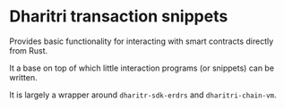 # Dharitri transaction snippets

Provides basic functionality for interacting with smart contracts directly from Rust.

It a base on top of which little interaction programs (or snippets) can be written.

It is largely a wrapper around `dharitr-sdk-erdrs` and `dharitri-chain-vm`.
